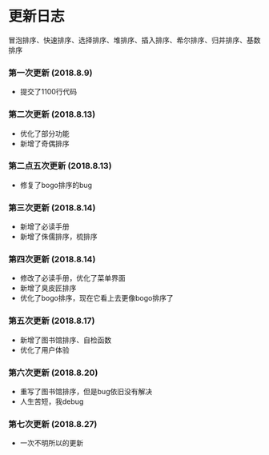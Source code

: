 更新日志
===
冒泡排序、快速排序、选择排序、堆排序、插入排序、希尔排序、归并排序、基数排序
### 第一次更新 (2018.8.9)
* 提交了1100行代码
### 第二次更新 (2018.8.13)
* 优化了部分功能
* 新增了奇偶排序
### 第二点五次更新 (2018.8.13)
* 修复了bogo排序的bug
### 第三次更新 (2018.8.14)
* 新增了必读手册
* 新增了侏儒排序，梳排序
### 第四次更新 (2018.8.14)
* 修改了必读手册，优化了菜单界面
* 新增了臭皮匠排序
* 优化了bogo排序，现在它看上去更像bogo排序了
### 第五次更新 (2018.8.17)
* 新增了图书馆排序、自检函数
* 优化了用户体验
### 第六次更新 (2018.8.20)
* 重写了图书馆排序，但是bug依旧没有解决
* 人生苦短，我debug
### 第七次更新 (2018.8.27)
* 一次不明所以的更新
